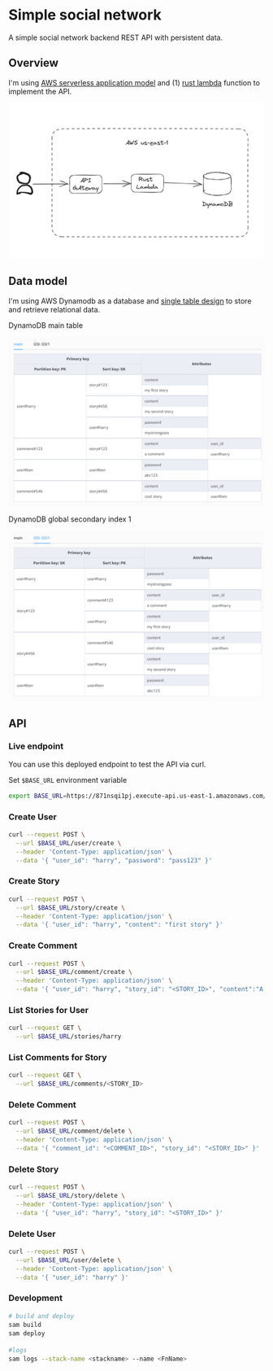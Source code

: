 # Simple social network

A simple social network backend REST API with persistent data.

## Overview

I'm using [AWS serverless application model](https://aws.amazon.com/serverless/sam/) and (1) [rust lambda](https://github.com/awslabs/aws-lambda-rust-runtime) function to implement the API.

![API overview](./static/overview.png)

## Data model

I'm using AWS Dynamodb as a database and [single table design](https://www.alexdebrie.com/posts/dynamodb-single-table) to store and retrieve relational data.

DynamoDB main table

![Main table](./static/single_table_main.png)

DynamoDB global secondary index 1

![GSI 1](./static/single_table_gsi1.png)


## API

### Live endpoint
You can use this deployed endpoint to test the API via curl.

Set `$BASE_URL` environment variable
```bash
export BASE_URL=https://871nsqi1pj.execute-api.us-east-1.amazonaws.com/Prod
```

### Create User
```bash
curl --request POST \
  --url $BASE_URL/user/create \
  --header 'Content-Type: application/json' \
  --data '{ "user_id": "harry", "password": "pass123" }'
```

### Create Story
```bash
curl --request POST \
  --url $BASE_URL/story/create \
  --header 'Content-Type: application/json' \
  --data '{ "user_id": "harry", "content": "first story" }'
```

### Create Comment
```bash
curl --request POST \
  --url $BASE_URL/comment/create \
  --header 'Content-Type: application/json' \
  --data '{ "user_id": "harry", "story_id": "<STORY_ID>", "content":"A comment" }'
```

### List Stories for User
```bash
curl --request GET \
  --url $BASE_URL/stories/harry
```

### List Comments for Story
```bash
curl --request GET \
  --url $BASE_URL/comments/<STORY_ID>
```

### Delete Comment
```bash
curl --request POST \
  --url $BASE_URL/comment/delete \
  --header 'Content-Type: application/json' \
  --data '{ "comment_id": "<COMMENT_ID>", "story_id": "<STORY_ID>" }'
```

### Delete Story
```bash
curl --request POST \
  --url $BASE_URL/story/delete \
  --header 'Content-Type: application/json' \
  --data '{ "user_id": "harry", "story_id": "<STORY_ID>" }'
```

### Delete User
```bash
curl --request POST \
  --url $BASE_URL/user/delete \
  --header 'Content-Type: application/json' \
  --data '{ "user_id": "harry" }'
```

### Development
```bash
# build and deploy
sam build
sam deploy

#logs
sam logs --stack-name <stackname> --name <FnName>
```
